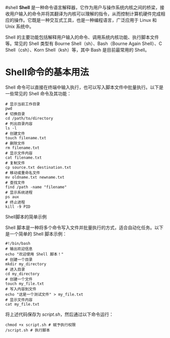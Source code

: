 #shell 
**Shell** 是一种命令语言解释器，它作为用户与操作系统内核之间的桥梁，接收用户输入的命令并将其翻译为内核可以理解的指令，从而控制计算机硬件完成相应的操作。它既是一种交互式工具，也是一种编程语言，广泛应用于 Linux 和 Unix 系统中。

Shell 的主要功能包括解释用户输入的命令、调用系统内核功能、执行脚本文件等。常见的 Shell 类型有 Bourne Shell（sh）、Bash（Bourne Again Shell）、C Shell（csh）、Korn Shell（ksh）等，其中 Bash 是目前最常用的 Shell。

# Shell命令的基本用法

Shell 命令可以直接在终端中输入执行，也可以写入脚本文件中批量执行。以下是一些常见的 Shell 命令及其功能：
```shell
# 显示当前工作目录
pwd
# 切换目录
cd /path/to/directory
# 列出目录内容
ls -l
# 创建文件
touch filename.txt
# 删除文件
rm filename.txt
# 显示文件内容
cat filename.txt
# 复制文件
cp source.txt destination.txt
# 移动或重命名文件
mv oldname.txt newname.txt
# 查找文件
find /path -name "filename"
# 显示系统进程
ps aux
# 终止进程
kill -9 PID
```

Shell脚本的简单示例

Shell 脚本是一种将多个命令写入文件并批量执行的方式，适合自动化任务。以下是一个简单的 Shell 脚本示例：
```shell
#!/bin/bash
# 输出欢迎信息
echo "欢迎使用 Shell 脚本！"
# 创建一个目录
mkdir my_directory
# 进入目录
cd my_directory
# 创建一个文件
touch my_file.txt
# 写入内容到文件
echo "这是一个测试文件" > my_file.txt
# 显示文件内容
cat my_file.txt
```

将上述代码保存为 _script.sh_，然后通过以下命令运行：
```shell
chmod +x script.sh # 赋予执行权限
/script.sh # 执行脚本
```